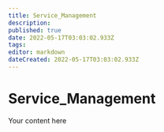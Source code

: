 ```yaml
---
title: Service_Management
description: 
published: true
date: 2022-05-17T03:03:02.933Z
tags: 
editor: markdown
dateCreated: 2022-05-17T03:03:02.933Z
---
```


# Service_Management
Your content here